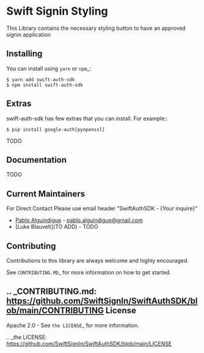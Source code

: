 Swift Signin Styling
==========================

This Library contains the necessary styling button to have an approved signin application

Installing
----------

You can install using `yarn` or `npm`_:

    $ yarn add swift-auth-sdk
    $ npm install swift-auth-sdk

Extras
------

swift-auth-sdk has few extras that you can install. For example::

    $ pip install google-auth[pyopenssl]

TODO

Documentation
-------------

TODO

Current Maintainers
-------------------
For Direct Contact Please use email header "SwiftAuthSDK - {Your inquire}"

- [Pablo Alguindigue](https://www.linkedin.com/in/pablo-alguindigue-425a1887/) - pablo.alguindigue@gmail.com 
- [Luke Blauvelt](TO ADD) - TODO


Contributing
------------

Contributions to this library are always welcome and highly encouraged.

See `CONTRIBUTING.MD`_ for more information on how to get started.

.. _CONTRIBUTING.md: https://github.com/SwiftSignIn/SwiftAuthSDK/blob/main/CONTRIBUTING
License
-------

Apache 2.0 - See `the LICENSE`_ for more information.

.. _the LICENSE: https://github.com/SwiftSignIn/SwiftAuthSDK/blob/main/LICENSE